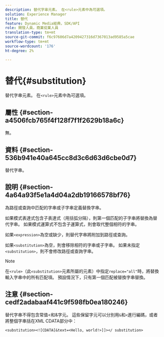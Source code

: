 ```yaml
---
description: 替代字串元素。 在<rule>元素中為可選項。
solution: Experience Manager
title: 替代
feature: Dynamic Media經典，SDK/API
role: 開發人員，商業從業人員
translation-type: tm+mt
source-git-commit: f6c97606d7a4209427316d7367013ad9585a5cae
workflow-type: tm+mt
source-wordcount: '176'
ht-degree: 2%

---
```



# 替代{#substitution}

替代字串元素。 在`<rule>`元素中為可選項。

## 屬性 {#section-a4506fcb765f4f128f7f1f2629b18a6c}

無。

## 資料 {#section-536b941e40a645cc8d3c6d63d6cbe0d7}

替代字串。

## 說明 {#section-4a64a93f5e1a4d04a2db19166578bf76}

為路徑或查詢中匹配的字串或子字串定義替換字串。

如果模式表達式包含子表達式（用括弧分隔），則第一個匹配的子字串將替換為替代字串。 如果模式運算式不包含子運算式，則會取代整個相符的字串。

如果`<expression>`為空或缺少，則替代字串將附加到路徑或查詢。

如果`<substitution>`為空，則會移除相符的字串或子字串。 如果未指定`<substitution>`，則不會修改路徑或查詢字串。

>[!NOTE]
>
>在`<rule>`（此`<substitution>`元素所屬的元素）中指定`replace="all"`時，將替換輸入字串中的所有匹配項。 預設情況下，只有第一個匹配被替換字串替換。

## 注意 {#section-cedf2adabaaf441c9f598fb0ea180246}

替代字串不得包含常值&lt;和&amp;字元。 這些保留字元可以分別用`&`和`<`進行編碼，或者將整個字串括在XML CDATA部分中：

`<substitution><![CDATA[&text=<Hello, world!>]]></ substitution>`
